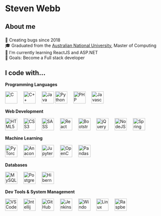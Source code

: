 <h1 align="left"><b>Steven Webb</b></h1>

###

<h2 align="left"><b>About me</b></h2>

###

<p align="left">
    🐛 Creating bugs since 2018<br>
    🎓 Graduated from the <a href="https://www.anu.edu.au/">Australian National University</a>, Master of Computing<br>
    🤔 I'm currently learning ReactJS and ASP.NET<br>
    🎯 Goals: Become a Full stack developer<br>
</p>

###

<h2 align="left">I code with...</h2>

<b align="left">Programming Languages</b>

<div align="left">
    <img src="https://cdn.jsdelivr.net/gh/devicons/devicon@latest/icons/c/c-original.svg" height="40" alt="C" />
    <img width="12" />
    <img src="https://cdn.jsdelivr.net/gh/devicons/devicon@latest/icons/cplusplus/cplusplus-original.svg" height="40" alt="C++" />
    <img width="12" />
    <img src="https://cdn.jsdelivr.net/gh/devicons/devicon@latest/icons/java/java-original.svg" height="40" alt="Java" />
    <img src="https://cdn.jsdelivr.net/gh/devicons/devicon@latest/icons/python/python-original.svg" height="40" alt="Python" />
    <img width="12" />
    <img src="https://cdn.jsdelivr.net/gh/devicons/devicon@latest/icons/php/php-original.svg" height="40" alt="PHP" />
    <img width="12" />
    <img src="https://cdn.jsdelivr.net/gh/devicons/devicon/icons/javascript/javascript-original.svg" height="40" alt="Javascript" />
</div> 

<b align="left">Web Development</b>
<div align="left">
    <img src="https://cdn.jsdelivr.net/gh/devicons/devicon@latest/icons/html5/html5-original.svg" height="40" alt="HTML5" />
    <img width="12" />
    <img src="https://cdn.jsdelivr.net/gh/devicons/devicon@latest/icons/css3/css3-original.svg" height="40" alt="CSS3" />
    <img width="12" />
    <img src="https://cdn.jsdelivr.net/gh/devicons/devicon@latest/icons/sass/sass-original.svg" height="40" alt="SASS" />
    <img width="12" />
    <!--
    <img src="https://cdn.jsdelivr.net/gh/devicons/devicon/icons/typescript/typescript-original.svg" height="40" alt="Typescript" />
    <img width="12" />
    -->
    <img src="https://cdn.jsdelivr.net/gh/devicons/devicon/icons/react/react-original.svg" height="40" alt="React"  />
    <img width="12" />
    <img src="https://cdn.jsdelivr.net/gh/devicons/devicon@latest/icons/bootstrap/bootstrap-original.svg" height="40" alt="Bootstrap" />
    <img width="12" />
    <img src="https://cdn.jsdelivr.net/gh/devicons/devicon@latest/icons/jquery/jquery-original.svg" height="40" alt="jQuery" />
    <img width="12" />
    <img src="https://cdn.jsdelivr.net/gh/devicons/devicon@latest/icons/nodejs/nodejs-original.svg" height="40" alt="NodeJS" />
    <img width="12" />
    <img src="https://cdn.jsdelivr.net/gh/devicons/devicon@latest/icons/spring/spring-original.svg" height="40" alt="Spring" />
</div>

<b align="left">Machine Learning</b>
<div align="left">
    <img src="https://cdn.jsdelivr.net/gh/devicons/devicon@latest/icons/pytorch/pytorch-original.svg" height="40" alt="PyTorch" />
    <img width="12" />
    <img src="https://cdn.jsdelivr.net/gh/devicons/devicon@latest/icons/anaconda/anaconda-original.svg" height="40" alt="Anaconda" />
    <img width="12" />
    <img src="https://cdn.jsdelivr.net/gh/devicons/devicon@latest/icons/jupyter/jupyter-original.svg" height="40" alt="Jupyter Notebook" />
    <img width="12" />    
    <img src="https://cdn.jsdelivr.net/gh/devicons/devicon@latest/icons/opencv/opencv-original.svg" height="40" alt="OpenCV" />   
    <img width="12" />    
    <img src="https://cdn.jsdelivr.net/gh/devicons/devicon@latest/icons/pandas/pandas-original.svg" height="40" alt="Pandas" />
</div> 

<b align="left">Databases</b>

<div align="left">
    <img src="https://cdn.jsdelivr.net/gh/devicons/devicon@latest/icons/mysql/mysql-original.svg" height="40" alt="MySQL" />
    <img width="12" />
    <img src="https://cdn.jsdelivr.net/gh/devicons/devicon@latest/icons/postgresql/postgresql-original.svg" height="40" alt="PostgreSQL" />
    <img width="12" />     
    <img src="https://cdn.jsdelivr.net/gh/devicons/devicon@latest/icons/hibernate/hibernate-original.svg" height="40" alt="Hibernate" />
          
</div> 

<b align="left">Dev Tools & System Management</b>

<div align="left">
    <img src="https://cdn.jsdelivr.net/gh/devicons/devicon@latest/icons/vscode/vscode-original.svg" height="40" alt="VS Code" />
    <img width="12" />
    <img src="https://cdn.jsdelivr.net/gh/devicons/devicon@latest/icons/intellij/intellij-original.svg" height="40" alt="Intellij" />
    <img width="12" />
    <img src="https://cdn.jsdelivr.net/gh/devicons/devicon@latest/icons/github/github-original.svg" height="40" alt="GitHub" />
    <img width="12" />  
    <img src="https://cdn.jsdelivr.net/gh/devicons/devicon@latest/icons/jenkins/jenkins-original.svg" height="40" alt="Jenkins" />
    <img width="12" />   
    <img src="https://cdn.jsdelivr.net/gh/devicons/devicon@latest/icons/windows8/windows8-original.svg" height="40" alt="Windows" />
    <img width="12" />
    <img src="https://cdn.jsdelivr.net/gh/devicons/devicon@latest/icons/linux/linux-original.svg" height="40" alt="Linux" />
    <img width="12" />    
    <img src="https://cdn.jsdelivr.net/gh/devicons/devicon@latest/icons/raspberrypi/raspberrypi-original.svg" height="40" alt="Raspberry Pi" />
</div>

###